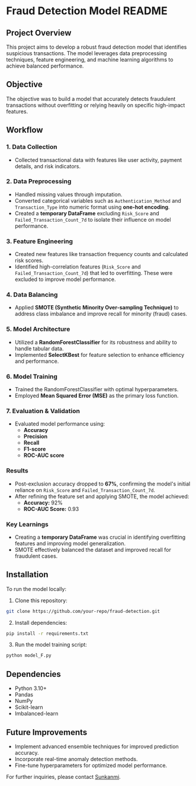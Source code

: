 # Fraud Detection Model README

## Project Overview
This project aims to develop a robust fraud detection model that identifies suspicious transactions. The model leverages data preprocessing techniques, feature engineering, and machine learning algorithms to achieve balanced performance.

## Objective
The objective was to build a model that accurately detects fraudulent transactions without overfitting or relying heavily on specific high-impact features.

## Workflow
### 1. Data Collection
- Collected transactional data with features like user activity, payment details, and risk indicators.

### 2. Data Preprocessing
- Handled missing values through imputation.
- Converted categorical variables such as `Authentication_Method` and `Transaction_Type` into numeric format using **one-hot encoding**.
- Created a **temporary DataFrame** excluding `Risk_Score` and `Failed_Transaction_Count_7d` to isolate their influence on model performance.

### 3. Feature Engineering
- Created new features like transaction frequency counts and calculated risk scores.
- Identified high-correlation features (`Risk_Score` and `Failed_Transaction_Count_7d`) that led to overfitting. These were excluded to improve model performance.

### 4. Data Balancing
- Applied **SMOTE (Synthetic Minority Over-sampling Technique)** to address class imbalance and improve recall for minority (fraud) cases.

### 5. Model Architecture
- Utilized a **RandomForestClassifier** for its robustness and ability to handle tabular data.
- Implemented **SelectKBest** for feature selection to enhance efficiency and performance.

### 6. Model Training
- Trained the RandomForestClassifier with optimal hyperparameters.
- Employed **Mean Squared Error (MSE)** as the primary loss function.

### 7. Evaluation & Validation
- Evaluated model performance using:
  - **Accuracy**
  - **Precision**
  - **Recall**
  - **F1-score**
  - **ROC-AUC score**

### Results
- Post-exclusion accuracy dropped to **67%**, confirming the model's initial reliance on `Risk_Score` and `Failed_Transaction_Count_7d`.
- After refining the feature set and applying SMOTE, the model achieved:
  - **Accuracy:** 92%
  - **ROC-AUC Score:** 0.93

### Key Learnings
- Creating a **temporary DataFrame** was crucial in identifying overfitting features and improving model generalization.
- SMOTE effectively balanced the dataset and improved recall for fraudulent cases.

## Installation
To run the model locally:
1. Clone this repository:
```bash
git clone https://github.com/your-repo/fraud-detection.git
```
2. Install dependencies:
```bash
pip install -r requirements.txt
```
3. Run the model training script:
```bash
python model_F.py
```

## Dependencies
- Python 3.10+
- Pandas
- NumPy
- Scikit-learn
- Imbalanced-learn

## Future Improvements
- Implement advanced ensemble techniques for improved prediction accuracy.
- Incorporate real-time anomaly detection methods.
- Fine-tune hyperparameters for optimized model performance.

For further inquiries, please contact [Sunkanmi](mailto:tojoshua0527@gmail.com).

